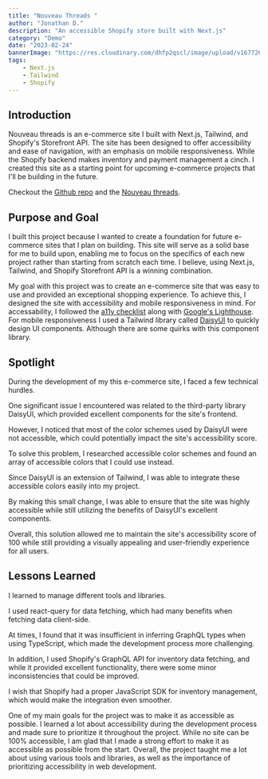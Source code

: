 ```yaml
---
title: "Nouveau Threads "
author: "Jonathan D."
description: "An accessible Shopify store built with Next.js"
category: "Demo"
date: "2023-02-24"
bannerImage: "https://res.cloudinary.com/dhfp2qscl/image/upload/v1677269910/Nouveau-Threads.png"
tags:
    - Next.js
    - Tailwind 
    - Shopify
---
```


## Introduction

Nouveau threads is an e-commerce site I built with Next.js, Tailwind, and Shopify's Storefront API. The site has been designed to offer accessibility and ease of navigation, with an emphasis on mobile responsiveness. While the Shopify backend makes inventory and payment management a cinch. I created this site as a starting point for upcoming e-commerce projects that I'll be building in the future.

Checkout the [Github repo](https://github.com/Jdure/nouveau-threads) and the [Nouveau threads](https://nouveau-threads.vercel.app/).

## Purpose and Goal

I built this project because I wanted to create a foundation for future e-commerce sites that I plan on building. This site will serve as a solid base for me to build upon, enabling me to focus on the specifics of each new project rather than starting from scratch each time. I believe, using Next.js, Tailwind, and Shopify Storefront API is a winning combination.

My goal with this project was to create an e-commerce site that was easy to use and provided an exceptional shopping experience. To achieve this, I designed the site with accessibility and mobile responsiveness in mind. For accessability, I followed the [a11y checklist](https://www.a11yproject.com/checklist/) along with [Google's Lighthouse](https://developer.chrome.com/docs/lighthouse/overview/). For mobile responsiveness I used a Tailwind library called [DaisyUI](https://daisyui.com/) to quickly design UI components. Although there are some quirks with this component library.

## Spotlight

During the development of my this e-commerce site, I faced a few technical hurdles. 

One significant issue I encountered was related to the third-party library DaisyUI, which provided excellent components for the site's frontend. 

However, I noticed that most of the color schemes used by DaisyUI were not accessible, which could potentially impact the site's accessibility score.

To solve this problem, I researched accessible color schemes and found an array of accessible colors that I could use instead. 

Since DaisyUI is an extension of Tailwind, I was able to integrate these accessible colors easily into my project. 

By making this small change, I was able to ensure that the site was highly accessible while still utilizing the benefits of DaisyUI's excellent components. 

Overall, this solution allowed me to maintain the site's accessibility score of 100 while still providing a visually appealing and user-friendly experience for all users. 

## Lessons Learned

I learned to manage different tools and libraries. 

I used react-query for data fetching, which had many benefits when fetching data client-side. 

At times, I found that it was insufficient in inferring GraphQL types when using TypeScript, which made the development process more challenging.

In addition, I used Shopify's GraphQL API for inventory data fetching, and while it provided excellent functionality, there were some minor inconsistencies that could be improved. 

I wish that Shopify had a proper JavaScript SDK for inventory management, which would make the integration even smoother.

One of my main goals for the project was to make it as accessible as possible. I learned a lot about accessibility during the development process and made sure to prioritize it throughout the project. While no site can be 100% accessible, I am glad that I made a strong effort to make it as accessible as possible from the start. Overall, the project taught me a lot about using various tools and libraries, as well as the importance of prioritizing accessibility in web development.
